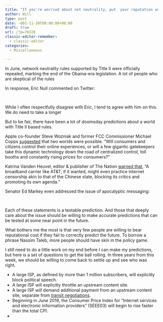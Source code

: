 ```yaml
---
title: "If you're worried about net neutrality, put  your reputation on the line and make a prediction about the future"
author: Will
type: post
date: -001-11-30T00:00:00+00:00
draft: true
url: /?p=76328
classic-editor-remember:
  - classic-editor
categories:
  - Miscellaneous

---
```

<p class="graf graf--p">
  In June, network neutrality rules supported by Title II were officially repealed, marking the end of the Obama-era legislation. A lot of people who are skeptical of the rules
</p>

<p class="graf graf--p">
  In response, Eric Null commented on Twitter:
</p>

&nbsp;

<p class="graf graf--p">
  While I often respectfully disagree with Eric, I tend to agree with him on this. We do need to take a longer
</p>

<p class="graf graf--p">
  But to be fair, there have been a lot of doomsday predictions about a world with Title II based rules.
</p>

<p class="graf graf--p">
  Apple co-founder Steve Wozniak and former FCC Commissioner Michael Copps <a class="markup--anchor markup--p-anchor" href="https://www.usatoday.com/story/opinion/2017/09/29/ending-net-neutrality-will-end-internet-we-know-steve-wozniak-michael-copps-column/704861001/" target="_blank" rel="noopener noreferrer" data-href="https://www.usatoday.com/story/opinion/2017/09/29/ending-net-neutrality-will-end-internet-we-know-steve-wozniak-michael-copps-column/704861001/">suggested</a> that two worlds were possible. “Will consumers and citizens control their online experiences, or will a few gigantic gatekeepers take this dynamic technology down the road of centralized control, toll booths and constantly rising prices for consumers?”
</p>

<p class="graf graf--p">
  Katrina Vanden Heuvel, editor & publisher of The Nation <a class="markup--anchor markup--p-anchor" href="https://talkpoverty.org/2017/12/06/net-neutrality-free-speech-fight-generation/" target="_blank" rel="noopener noreferrer" data-href="https://talkpoverty.org/2017/12/06/net-neutrality-free-speech-fight-generation/">warned that</a>, “A broadband carrier like AT&T, if it wanted, might even practice internet censorship akin to that of the Chinese state, blocking its critics and promoting its own agenda.”
</p>

<p class="graf graf--p">
  Senator Ed Markey even addressed the issue of apocalyptic messaging:
</p>

&nbsp;

<p class="graf graf--p">
  Each of these statements is a testable prediction. And those that deeply care about the issue should be willing to make accurate predictions that can be tested at some near point in the future.
</p>

<p class="graf graf--p">
  What bothers me the most is that very few people are willing to bear reputational cost if they fail to correctly predict the future. To borrow a phrase Nassim Taleb, more people should have skin in the policy game.
</p>

<p class="graf graf--p">
  I still need to do a little work on my end before I can make my predictions, but here is a set of questions to get the ball rolling. In three years from this week, we should be willing to come back to settle up and see who was right.
</p>

<ul class="postList">
  <li class="graf graf--li">
    A large ISP, as defined by more than 1 million subscribers, will explicitly block political speech.
  </li>
  <li class="graf graf--li">
    A large ISP will explicitly throttle an upstream content site.
  </li>
  <li class="graf graf--li">
    A large ISP will demand additional payment from an upstream content site, separate from <a class="markup--anchor markup--li-anchor" href="https://en.wikipedia.org/wiki/Internet_transit" target="_blank" rel="noopener noreferrer" data-href="https://en.wikipedia.org/wiki/Internet_transit">transit negotiations</a>.
  </li>
  <li class="graf graf--li">
    Beginning in June 2018, the Consumer Price Index for “Internet services and electronic information providers” (SEEE03) will begin to rise faster than the total CPI.
  </li>
  <li class="graf graf--li graf--empty">
  </li>
</ul>